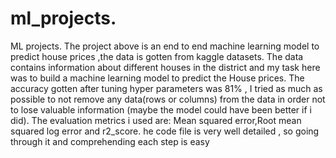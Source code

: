# ml_projects. 
ML projects. 
 The project above is an end to end machine learning model to predict house prices ,the data is gotten from kaggle datasets. 
 The data contains information about different houses in the district and my task here was to build a machine learning model to predict the House prices.
 The accuracy gotten after tuning hyper parameters was 81% , I tried as much as possible to not remove any data(rows or columns) from the data in order not to lose valuable information (maybe the model could have been better if i did).
 The evaluation metrics i used are: Mean squared error,Root mean squared log error and r2_score.
 he code file is very well detailed , so going through it and comprehending each step is easy

